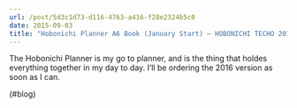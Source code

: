 ```yaml
---
url: /post/5d3c1d73-d116-4763-a416-f28e2324b5c0
date: 2015-09-03
title: "Hobonichi Planner A6 Book (January Start) – HOBONICHI TECHO 2016 | The Cramped"
---
```


The Hobonichi Planner is my go to planner, and is the thing that holdes everything together in my day to day. I&#8217;ll be ordering the 2016 version as soon as I can.



(#blog)